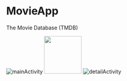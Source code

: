 # MovieApp
The Movie Database (TMDB)


![mainActivity](../master/screenShots/mainActivity.jpeg)
<img src="../master/screenShots/detailActivity2.jpeg" width="100" height="100">
![detailActivity](../master/screenShots/detailActivity.jpeg)

